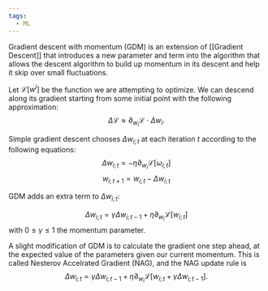 ```yaml
---
tags:
  - ML
---
```

Gradient descent with momentum (GDM) is an extension of [[Gradient Descent]] that introduces a new parameter and term into the algorithm that allows the descent algorithm to build up momentum in its descent and help it skip over small fluctuations.

Let $\mathcal{L}\left[ w^i \right]$ be the function we are attempting to optimize. We can descend along its gradient starting from some initial point with the following approximation:
$$
\Delta \mathcal{L} \approx \partial_{w_i} \mathcal{L} \cdot \Delta w_i.
$$

Simple gradient descent chooses $\Delta w_{i;t}$ at each iteration $t$ according to the following equations:
$$
\Delta w_{i; t} = - \eta \partial_{w_i} \mathcal{L}[\omega_{i; t}]
$$
$$
w_{i; t+1} = w_{i; t} - \Delta w_{i; t}
$$

GDM adds an extra term to $\Delta w_{i; t}$:

$$
\Delta w_{i; t} = \gamma \Delta w_{i; t-1} + \eta \partial_{w_i} \mathcal{L}[w_{i; t}]
$$
with $0 \leq \gamma \leq 1$ the momentum parameter.

A slight modification of GDM is to calculate the gradient one step ahead, at the expected value of the parameters given our current momentum. This is called Nesterov Accelrated Gradient (NAG), and the NAG update rule is
$$
\Delta w_{i; t} = \gamma \Delta w_{i; t-1} + \eta \partial_{w_i} \mathcal{L}[w_{i; t} + \gamma \Delta w_{i; t-1}].
$$
